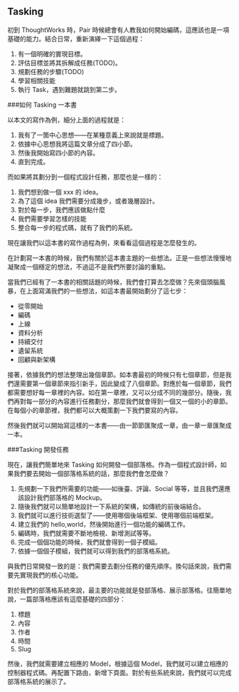 Tasking
---

初到 ThoughtWorks 時，Pair 時候總會有人教我如何開始編碼，這應該也是一項基礎的能力。結合日常，重新演繹一下這個過程：

1. 有一個明確的實現目標。
2. 評估目標並將其拆解成任務(TODO)。
3. 規劃任務的步驟(TODO)
4. 學習相關技能
5. 執行 Task，遇到難題就跳到第二步。

###如何 Tasking 一本書

以本文的寫作為例，細分上面的過程就是：

1. 我有了一箇中心思想——在某種意義上來說就是標題。
2. 依據中心思想我將這篇文章分成了四小節。
3. 然後我開始寫四小節的內容。
4. 直到完成。

而如果將其劃分到一個程式設計任務，那麼也是一樣的：

1. 我們想到做一個 xxx 的 idea。
2. 為了這個 idea 我們需要分成幾步，或者幾層設計。
3. 對於每一步，我們應該做點什麼
4. 我們需要學習怎樣的技能
5. 整合每一步的程式碼，就有了我們的系統。

現在讓我們以這本書的寫作過程為例，來看看這個過程是怎麼發生的。

在計劃寫一本書的時候，我們有關於這本書主題的一些想法。正是一些想法慢慢地凝聚成一個穩定的想法，不過這不是我們所要討論的重點。

當我們已經有了一本書的相關話題的時候，我們會打算去怎麼做？先來個頭腦風暴，在上面寫滿我們的一些想法，如這本書最開始劃分了這七步：

 - 從零開始
 - 編碼
 - 上線
 - 資料分析
 - 持續交付
 - 遺留系統
 - 回顧與新架構

接著，依據我們的想法整理出幾個章節。如本書最初的時候只有七個章節，但是我們還需要第一個章節來指引新手，因此變成了八個章節。對應於每一個章節，我們都需要想好每一章裡的內容。如在第一章裡，又可以分成不同的幾部分。隨後，我們再對每一部分的內容進行任務劃分，那麼我們就會得到一個又一個的小的章節。在每個小的章節裡，我們都可以大概策劃一下我們要寫的內容。

然後我們就可以開始寫這樣的一本書——由一節節匯聚成一章，由一章一章匯聚成一本。

###Tasking 開發任務

現在，讓我們簡單地來 Tasking 如何開發一個部落格。作為一個程式設計師，如果我們要去開始一個部落格系統的話，那麼我們會怎麼做？

1. 先規劃一下我們所需要的功能——如後臺、評論、Social 等等，並且我們還應該設計我們部落格的 Mockup。
2. 隨後我們就可以簡單地設計一下系統的架構，如傳統的前後端結合。
3. 我們就可以進行技術選型了——使用哪個後端框架、使用哪個前端框架。
4. 建立我們的 hello,world，然後開始進行一個功能的編碼工作。
5. 編碼時，我們就需要不斷地檢視、新增測試等等。
6. 完成一個個功能的時候，我們就會得到一個子模組。
7. 依據一個個子模組，我們就可以得到我們的部落格系統。

與我們日常開發一致的是：我們需要去劃分任務的優先順序。換句話來說，我們需要先實現我們的核心功能。

對於我們的部落格系統來說，最主要的功能就是發部落格、展示部落格。往簡單地說，一篇部落格應該有這麼基礎的四部分：

1. 標題
2. 內容
3. 作者
4. 時間
5. Slug

然後，我們就需要建立相應的 Model，根據這個 Model，我們就可以建立相應的控制器程式碼。再配置下路由，新增下頁面。對於有些系統來說，我們就可以完成部落格系統的展示了。
